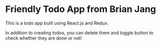 # Friendly Todo App from Brian Jang

This is a todo app built using React.js and Redux.

In addition to creating todos, you can delete them and toggle button to check whether they are done or not!
